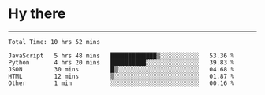 # Hy there

---
<!--START_SECTION:waka-->

```text
Total Time: 10 hrs 52 mins

JavaScript   5 hrs 48 mins   █████████████▒░░░░░░░░░░░   53.36 %
Python       4 hrs 20 mins   ██████████░░░░░░░░░░░░░░░   39.83 %
JSON         30 mins         █▒░░░░░░░░░░░░░░░░░░░░░░░   04.68 %
HTML         12 mins         ▒░░░░░░░░░░░░░░░░░░░░░░░░   01.87 %
Other        1 min           ░░░░░░░░░░░░░░░░░░░░░░░░░   00.16 %
```

<!--END_SECTION:waka-->
